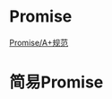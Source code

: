 # Promise
[Promise/A+规范](https://promisesaplus.com/)

<!-- https://juejin.im/post/6844903625769091079 -->

# 简易Promise